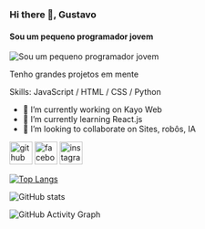 ### Hi there 👋, Gustavo
#### Sou um pequeno programador jovem
![Sou um pequeno programador jovem](https://media.discordapp.net/attachments/950859475504496694/952956794131595364/zyro-image.png?width=768&height=432)

Tenho grandes projetos em mente

Skills: JavaScript / HTML / CSS / Python

- 🔭 I’m currently working on Kayo Web 
- 🌱 I’m currently learning React.js 
- 👯 I’m looking to collaborate on Sites, robôs, IA 


[<img src='https://cdn.jsdelivr.net/npm/simple-icons@3.0.1/icons/github.svg' alt='github' height='40'>](https://github.com/gustavorochabr)  [<img src='https://cdn.jsdelivr.net/npm/simple-icons@3.0.1/icons/facebook.svg' alt='facebook' height='40'>](https://www.facebook.com/Gustavo_Barros)  [<img src='https://cdn.jsdelivr.net/npm/simple-icons@3.0.1/icons/instagram.svg' alt='instagram' height='40'>](https://www.instagram.com/gustavorocha_br/)  

[![Top Langs](https://github-readme-stats.vercel.app/api/top-langs/?username=gustavorochabr)](https://github.com/anuraghazra/github-readme-stats)

![GitHub stats](https://github-readme-stats.vercel.app/api?username=gustavorochabr&show_icons=true)  

![GitHub Activity Graph](https://activity-graph.herokuapp.com/graph?username=gustavorochabr)  



